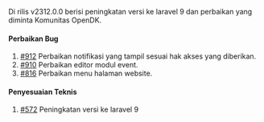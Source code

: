Di rilis v2312.0.0 berisi peningkatan versi ke laravel 9 dan perbaikan yang diminta Komunitas OpenDK.

#### Perbaikan Bug
1. [#912](https://github.com/OpenSID/OpenDK/issues/912) Perbaikan notifikasi yang tampil sesuai hak akses yang diberikan.
2. [#910](https://github.com/OpenSID/OpenDK/issues/910) Perbaikan editor modul event.
3. [#816](https://github.com/OpenSID/OpenDK/issues/816) Perbaikan menu halaman website.

#### Penyesuaian Teknis
1. [#572](https://github.com/OpenSID/OpenDK/issues/572) Peningkatan versi ke laravel 9
